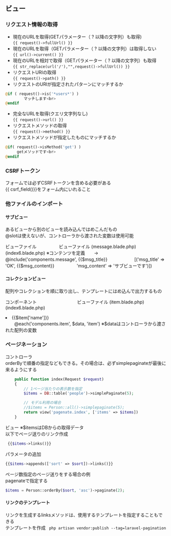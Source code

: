 ## ビュー

### リクエスト情報の取得
- 現在のURLを取得(GETパラメーター（ ? 以降の文字列）も取得)  
`{{ request()->fullUrl() }}`
- 現在のURLを取得（GETパラメーター（ ? 以降の文字列）は取得しない  
`{{ url()->current() }}`
- 現在のURLを相対で取得（GETパラメーター（ ? 以降の文字列）も取得  
`{{ str_replace(url('/'),"",request()->fullUrl()) }}`
- リクエストURIの取得  
`{{ request()->path() }}`
- リクエストのURIが指定されたパターンにマッチするか  
```php
@if ( request()->is('*users*') )
        マッチします<br>
@endif
```
- 完全なURLを取得(クエリ文字列なし)  
`{{ request()->url() }}`
- リクエストメソッドの取得  
`{{ request()->method() }}`
- リクエストメソッドが指定したものにマッチするか  
```php
@if( request()->isMethod('get') )
     getメソッドです<br>
@endif
```

### CSRFトークン
フォームでは必ずCSRFトークンを含める必要がある  
{{ csrf_field()}}をフォーム内にいれること

### 他ファイルのインポート
#### サブビュー
あるビューから別のビューを読み込んではめこんだもの  
@slotは使えないが、コントローラから渡された変数は使用可能

ビューファイル　　　　　ビューファイル
(message.blade.php)　　(index6.blade.php)
※コンテンツを定義　　→　@include('components.message', 
{{$msg_title}}　　　　　　[('msg_title' => 'OK',
{{$msg_content}}　　　　　'msg_content' => 'サブビューです')])


#### コレクションビュー
配列やコレクションを順に取り出し、テンプレートにはめ込んで出力するもの  

コンポーネント　　　　　　　　　ビューファイル
(item.blade.php)　　　　　　　(index6.blade.php)
<li>{{$item['name']}}</li>　　@each('components.item', $data, 'item')
※$dataはコントローラから渡された配列の変数

### ページネーション
コントローラ  
orderByで順番の指定などもできる。その場合は、必ずsimplepaginateが最後に来るようにする
```php
    public function index(Request $request)
    {
        // 1ページ当たりの表示数を指定
        $items = DB::table('people')->simplePaginate(5);

        // モデル利用の場合
        //$items = Person::all()->simplepaginate(5);
        return view('pagenate.index', ['items' => $items])
    }
```

ビュー
※$itemsはDBからの取得データ  
以下でページ送りのリンク作成
```php
 {{$items->links()}}
 ```
 パラメータの追加
 ```php
 {{$items->appends(['sort' => $sort])->links()}}
 ```

ページ数指定のページ送りをする場合の例  
pagenateで指定する
```php
$items = Person::orderBy($sort, 'asc')->paginate(2);
```

#### リンクのテンプレート
リンクを生成するlinksメソッドは、使用するテンプレートを指定することもできる  
テンプレートを作成
` php artisan vendor:publish --tag=laravel-pagination`
